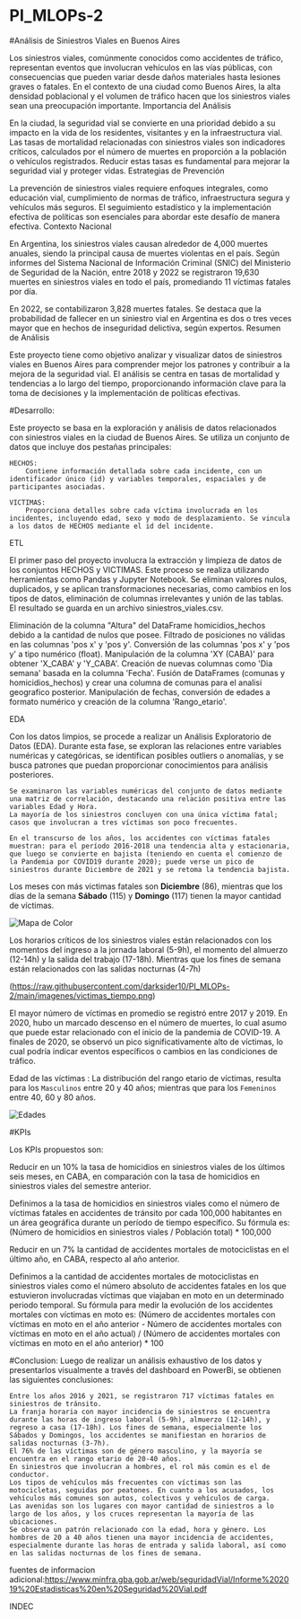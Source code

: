 # PI_MLOPs-2


#Análisis de Siniestros Viales en Buenos Aires

Los siniestros viales, comúnmente conocidos como accidentes de tráfico, representan eventos que involucran vehículos en las vías públicas, con consecuencias que pueden variar desde daños materiales hasta lesiones graves o fatales. En el contexto de una ciudad como Buenos Aires, la alta densidad poblacional y el volumen de tráfico hacen que los siniestros viales sean una preocupación importante.
Importancia del Análisis

En la ciudad, la seguridad vial se convierte en una prioridad debido a su impacto en la vida de los residentes, visitantes y en la infraestructura vial. Las tasas de mortalidad relacionadas con siniestros viales son indicadores críticos, calculados por el número de muertes en proporción a la población o vehículos registrados. Reducir estas tasas es fundamental para mejorar la seguridad vial y proteger vidas.
Estrategias de Prevención

La prevención de siniestros viales requiere enfoques integrales, como educación vial, cumplimiento de normas de tráfico, infraestructura segura y vehículos más seguros. El seguimiento estadístico y la implementación efectiva de políticas son esenciales para abordar este desafío de manera efectiva.
Contexto Nacional

En Argentina, los siniestros viales causan alrededor de 4,000 muertes anuales, siendo la principal causa de muertes violentas en el país. Según informes del Sistema Nacional de Información Criminal (SNIC) del Ministerio de Seguridad de la Nación, entre 2018 y 2022 se registraron 19,630 muertes en siniestros viales en todo el país, promediando 11 víctimas fatales por día.

En 2022, se contabilizaron 3,828 muertes fatales. Se destaca que la probabilidad de fallecer en un siniestro vial en Argentina es dos o tres veces mayor que en hechos de inseguridad delictiva, según expertos.
Resumen de Análisis

Este proyecto tiene como objetivo analizar y visualizar datos de siniestros viales en Buenos Aires para comprender mejor los patrones y contribuir a la mejora de la seguridad vial. El análisis se centra en tasas de mortalidad y tendencias a lo largo del tiempo, proporcionando información clave para la toma de decisiones y la implementación de políticas efectivas.

#Desarrollo:

Este proyecto se basa en la exploración y análisis de datos relacionados con siniestros viales en la ciudad de Buenos Aires. Se utiliza un conjunto de datos que incluye dos pestañas principales:

    HECHOS:
        Contiene información detallada sobre cada incidente, con un identificador único (id) y variables temporales, espaciales y de participantes asociadas.

    VICTIMAS:
        Proporciona detalles sobre cada víctima involucrada en los incidentes, incluyendo edad, sexo y modo de desplazamiento. Se vincula a los datos de HECHOS mediante el id del incidente.

ETL

El primer paso del proyecto involucra la extracción y limpieza de datos de los conjuntos HECHOS y VICTIMAS. Este proceso se realiza utilizando herramientas como Pandas y Jupyter Notebook. Se eliminan valores nulos, duplicados, y se aplican transformaciones necesarias, como cambios en los tipos de datos, eliminación de columnas irrelevantes y unión de las tablas. El resultado se guarda en un archivo siniestros_viales.csv.

 Eliminación de la columna "Altura" del DataFrame homicidios_hechos debido a la cantidad de nulos que posee.
 Filtrado de posiciones no válidas en las columnas 'pos x' y 'pos y'.
 Conversión de las columnas 'pos x' y 'pos y' a tipo numérico (float).
 Manipulación de la columna 'XY (CABA)' para obtener 'X_CABA' y 'Y_CABA'.
 Creación de nuevas columnas como 'Dia semana' basada en la columna 'Fecha'.
 Fusión de DataFrames (comunas y homicidios_hechos) y crear una columna de comunas para el analisi geografico posterior.
 Manipulación de fechas, conversión de edades a formato numérico y creación de la columna 'Rango_etario'.

EDA

Con los datos limpios, se procede a realizar un Análisis Exploratorio de Datos (EDA). Durante esta fase, se exploran las relaciones entre variables numéricas y categóricas, se identifican posibles outliers o anomalías, y se busca patrones que puedan proporcionar conocimientos para análisis posteriores.

    Se examinaron las variables numéricas del conjunto de datos mediante una matriz de correlación, destacando una relación positiva entre las variables Edad y Hora.
    La mayoría de los siniestros concluyen con una única víctima fatal; casos que involucran a tres víctimas son poco frecuentes.

    En el transcurso de los años, los accidentes con víctimas fatales muestran: para el período 2016-2018 una tendencia alta y estacionaria, que luego se convierte en bajista (teniendo en cuenta el comienzo de la Pandemia por COVID19 durante 2020); puede verse un pico de siniestros durante Diciembre de 2021 y se retoma la tendencia bajista.
Los meses con más victimas fatales son **Diciembre** (86), mientras que los días de la semana **Sábado** (115) y **Domingo** (117) tienen la mayor cantidad de víctimas.

![Mapa de Color](https://raw.githubusercontent.com/darksider10/PI_MLOPs-2/main/imagenes/dia%20y%20horas.png)

Los horarios críticos de los siniestros viales están relacionados con los momentos del ingreso a la jornada laboral (5-9h), el momento del almuerzo (12-14h) y la salida del trabajo (17-18h). Mientras que los fines de semana están relacionados con las salidas nocturnas (4-7h)

(https://raw.githubusercontent.com/darksider10/PI_MLOPs-2/main/imagenes/victimas_tiempo.png)

El mayor número de víctimas en promedio se registró entre 2017 y 2019. En 2020, hubo un marcado descenso en el número de muertes, lo cual asumo que puede estar relacionado con el inicio de la pandemia de COVID-19. A finales de 2020, se observó un pico significativamente alto de víctimas, lo cual podría indicar eventos específicos o cambios en las condiciones de tráfico.



Edad de las víctimas : La distribución del rango etario de víctimas, resulta para los `Masculinos` entre 20 y 40 años; mientras que para los `Femeninos` entre 40, 60 y 80 años.


![Edades](https://raw.githubusercontent.com/darksider10/PI_MLOPs-2/main/imagenes/victimas_sexo%20y%20edad.png)

#KPIs

Los KPIs propuestos son: 


Reducir en un 10% la tasa de homicidios en siniestros viales de los últimos seis meses, en CABA, en comparación con la tasa de homicidios en siniestros viales del semestre anterior.

Definimos a la tasa de homicidios en siniestros viales como el número de víctimas fatales en accidentes de tránsito por cada 100,000 habitantes en un área geográfica durante un período de tiempo específico. Su fórmula es: (Número de homicidios en siniestros viales / Población total) * 100,000

Reducir en un 7% la cantidad de accidentes mortales de motociclistas en el último año, en CABA, respecto al año anterior.

Definimos a la cantidad de accidentes mortales de motociclistas en siniestros viales como el número absoluto de accidentes fatales en los que estuvieron involucradas víctimas que viajaban en moto en un determinado periodo temporal. Su fórmula para medir la evolución de los accidentes mortales con víctimas en moto es: (Número de accidentes mortales con víctimas en moto en el año anterior - Número de accidentes mortales con víctimas en moto en el año actual) / (Número de accidentes mortales con víctimas en moto en el año anterior) * 100

#Conclusion:
Luego de realizar un análisis exhaustivo de los datos y presentarlos visualmente a través del dashboard en PowerBi, se obtienen las siguientes conclusiones:

    Entre los años 2016 y 2021, se registraron 717 víctimas fatales en siniestros de tránsito.
    La franja horaria con mayor incidencia de siniestros se encuentra durante las horas de ingreso laboral (5-9h), almuerzo (12-14h), y regreso a casa (17-18h). Los fines de semana, especialmente los Sábados y Domingos, los accidentes se manifiestan en horarios de salidas nocturnas (3-7h).
    El 76% de las víctimas son de género masculino, y la mayoría se encuentra en el rango etario de 20-40 años.
    En siniestros que involucran a hombres, el rol más común es el de conductor.
    Los tipos de vehículos más frecuentes con víctimas son las motocicletas, seguidas por peatones. En cuanto a los acusados, los vehículos más comunes son autos, colectivos y vehículos de carga.
    Las avenidas son los lugares con mayor cantidad de siniestros a lo largo de los años, y los cruces representan la mayoría de las ubicaciones.
    Se observa un patrón relacionado con la edad, hora y género. Los hombres de 20 a 40 años tienen una mayor incidencia de accidentes, especialmente durante las horas de entrada y salida laboral, así como en las salidas nocturnas de los fines de semana.

fuentes de informacion adicional:https://www.minfra.gba.gob.ar/web/seguridadVial/Informe%202019%20Estadisticas%20en%20Seguridad%20Vial.pdf

INDEC
